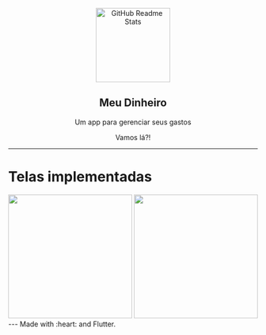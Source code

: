 <p align="center">
 <img width="150" src="https://user-images.githubusercontent.com/37156004/149675320-3509ca15-0990-420e-bb99-3d99b854699b.png" align="center" alt="GitHub Readme Stats" />
 <h2 align="center">Meu Dinheiro</h2>
 <p align="center">Um app para gerenciar seus gastos


</p>
<p align="center">Vamos lá?!

---

# Telas implementadas


<img src="https://user-images.githubusercontent.com/37156004/145742086-b78a0532-9924-4f2e-a600-db2431de9e1c.gif" width="250"/>
  <img src="https://user-images.githubusercontent.com/37156004/145741734-6e82cdc5-dbf5-4e10-a4c8-4c905bd13a87.gif" width="250"/>
---
Made with :heart: and Flutter.
